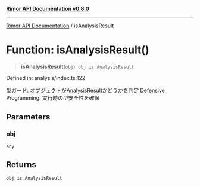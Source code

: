 [**Rimor API Documentation v0.8.0**](../README.md)

***

[Rimor API Documentation](../globals.md) / isAnalysisResult

# Function: isAnalysisResult()

> **isAnalysisResult**(`obj`): `obj is AnalysisResult`

Defined in: analysis/index.ts:122

型ガード: オブジェクトがAnalysisResultかどうかを判定
Defensive Programming: 実行時の型安全性を確保

## Parameters

### obj

`any`

## Returns

`obj is AnalysisResult`
